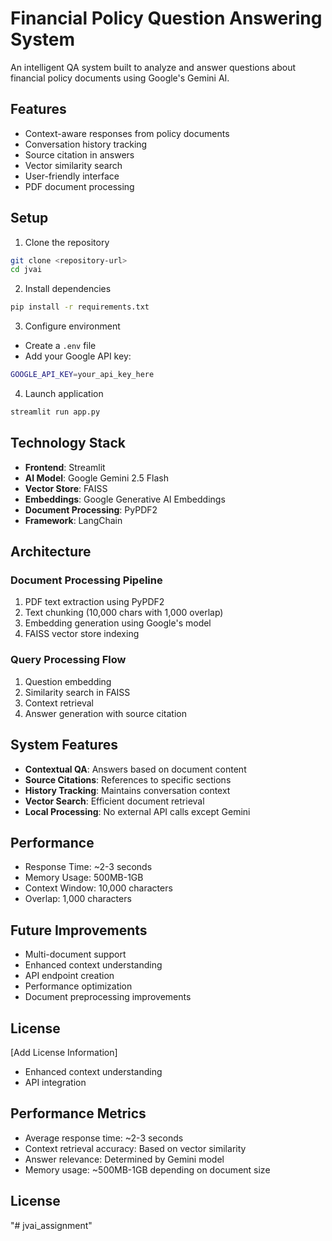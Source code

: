 # Financial Policy Question Answering System

An intelligent QA system built to analyze and answer questions about financial policy documents using Google's Gemini AI.

## Features

- Context-aware responses from policy documents
- Conversation history tracking
- Source citation in answers
- Vector similarity search
- User-friendly interface
- PDF document processing

## Setup

1. Clone the repository
```bash
git clone <repository-url>
cd jvai
```

2. Install dependencies
```bash
pip install -r requirements.txt
```

3. Configure environment
- Create a `.env` file
- Add your Google API key:
```bash
GOOGLE_API_KEY=your_api_key_here
```

4. Launch application
```bash
streamlit run app.py
```

## Technology Stack

- **Frontend**: Streamlit
- **AI Model**: Google Gemini 2.5 Flash
- **Vector Store**: FAISS
- **Embeddings**: Google Generative AI Embeddings
- **Document Processing**: PyPDF2
- **Framework**: LangChain

## Architecture

### Document Processing Pipeline
1. PDF text extraction using PyPDF2
2. Text chunking (10,000 chars with 1,000 overlap)
3. Embedding generation using Google's model
4. FAISS vector store indexing

### Query Processing Flow
1. Question embedding
2. Similarity search in FAISS
3. Context retrieval
4. Answer generation with source citation

## System Features

- **Contextual QA**: Answers based on document content
- **Source Citations**: References to specific sections
- **History Tracking**: Maintains conversation context
- **Vector Search**: Efficient document retrieval
- **Local Processing**: No external API calls except Gemini

## Performance

- Response Time: ~2-3 seconds
- Memory Usage: 500MB-1GB
- Context Window: 10,000 characters
- Overlap: 1,000 characters

## Future Improvements

- Multi-document support
- Enhanced context understanding
- API endpoint creation
- Performance optimization
- Document preprocessing improvements

## License

[Add License Information]
  - Enhanced context understanding
  - API integration

## Performance Metrics

- Average response time: ~2-3 seconds
- Context retrieval accuracy: Based on vector similarity
- Answer relevance: Determined by Gemini model
- Memory usage: ~500MB-1GB depending on document size

## License


"# jvai_assignment" 
